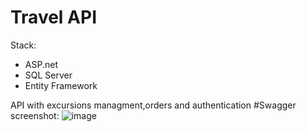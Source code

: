 # Travel API

Stack:
- ASP.net
- SQL Server
- Entity Framework

API with excursions managment,orders and authentication
#Swagger screenshot:
![image](https://user-images.githubusercontent.com/92157165/234266464-8efad161-e7bb-4559-8751-06c07ee6e790.png)
